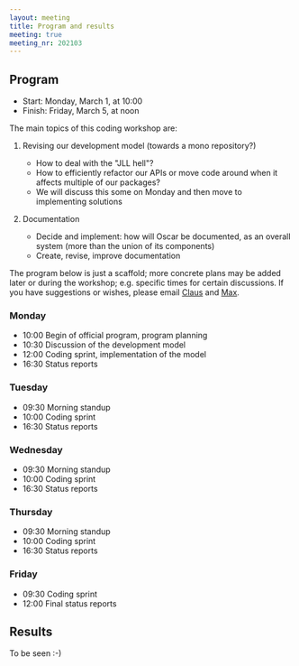 ```yaml
---
layout: meeting
title: Program and results
meeting: true
meeting_nr: 202103
---
```


## Program
* Start: Monday, March 1, at 10:00
* Finish: Friday, March 5, at noon

<!--
We will start with talks about data structures on Tuesday. Wednesday to Friday are reserved for
coding and short discussions when necessary.
-->
The main topics of this coding workshop are:

1. Revising our development model (towards a mono repository?)
   - How to deal with the "JLL hell"?
   - How to efficiently refactor our APIs or move code around when it affects multiple of our packages?
   - We will discuss this some on Monday and then move to implementing solutions

2. Documentation
   - Decide and implement: how will Oscar be documented, as an overall system
     (more than the union of its components)
   - Create, revise, improve documentation



The program below is just a scaffold; more concrete plans
may be added later or during the workshop; e.g. specific times for certain discussions.
If you have suggestions or wishes, please email [Claus](mailto:fieker@mathematik.uni-kl.de) and [Max](mailto:horn@mathematik.uni-kl.de).



<!-- 
In general, we want to work on making OSCAR more usable, integrating
the corner stones with each other and into OSCAR.jl, and preparing
for the software demonstration during the SFB presentation in the Summer.

For this, coding and possibly design decisions should be a focus. Talks,
if any, should be focused on this goal.

 -->

### Monday

- 10:00 Begin of official program, program planning
- 10:30 Discussion of the development model
- 12:00 Coding sprint, implementation of the model
- 16:30 Status reports

### Tuesday

- 09:30 Morning standup
- 10:00 Coding sprint
- 16:30 Status reports

### Wednesday

- 09:30 Morning standup
- 10:00 Coding sprint
- 16:30 Status reports

### Thursday

- 09:30 Morning standup
- 10:00 Coding sprint
- 16:30 Status reports

### Friday

* 09:30 Coding sprint
* 12:00 Final status reports

## Results

To be seen :-)
